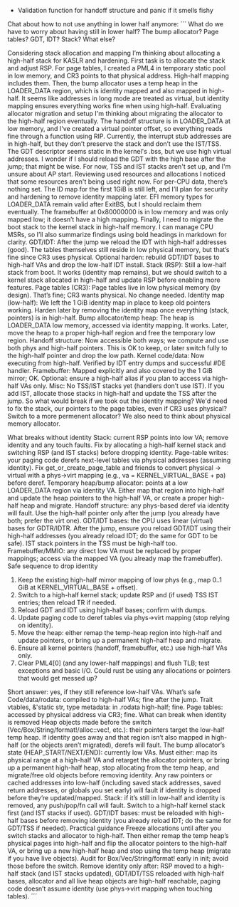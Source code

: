 
 * Validation function for handoff structure and panic if it smells fishy

 
 Chat about how to not use anything in lower half anymore:
 ´´´
 What do we have to worry about having still in lower half? The bump allocator? Page tables? GDT, IDT? Stack? What else?

Considering stack allocation and mapping
I’m thinking about allocating a high-half stack for KASLR and hardening. First task is to allocate the stack and adjust RSP. 
For page tables, I created a PML4 in temporary static pool in low memory, and CR3 points to that physical address. High-half mapping includes them. 
Then, the bump allocator uses a temp heap in the LOADER_DATA region, which is identity mapped and also mapped in high-half. It seems like addresses in long mode are treated as virtual, but identity mapping ensures everything works fine when using high-half.
Evaluating allocator migration and setup
I'm thinking about migrating the allocator to the high-half region eventually. The handoff structure is in LOADER_DATA at low memory, and I've created a virtual pointer offset, so everything reads fine through a function using RIP.
Currently, the interrupt stub addresses are in high-half, but they don’t preserve the stack and don’t use the IST/TSS. The GDT descriptor seems static in the kernel's .bss, but we use high virtual addresses. I wonder if I should reload the GDT with the high base after the jump; that might be wise. For now, TSS and IST stacks aren't set up, and I'm unsure about AP start.
Reviewing used resources and allocations
I noticed that some resources aren't being used right now. For per-CPU data, there’s nothing set. The ID map for the first 1GiB is still left, and I’ll plan for security and hardening to remove identity mapping later.
EFI memory types for LOADER_DATA remain valid after ExitBS, but I should reclaim them eventually. The framebuffer at 0x80000000 is in low memory and was only mapped low; it doesn’t have a high mapping. Finally, I need to migrate the boot stack to the kernel stack in high-half memory. I can manage CPU MSRs, so I’ll also summarize findings using bold headings in markdown for clarity.
GDT/IDT: After the jump we reload the IDT with high-half addresses (good). The tables themselves still reside in low physical memory, but that’s fine since CR3 uses physical. Optional harden: rebuild GDT/IDT bases to high-half VAs and drop the low-half IDT install.
Stack (RSP): Still a low-half stack from boot. It works (identity map remains), but we should switch to a kernel stack allocated in high-half and update RSP before enabling more features.
Page tables (CR3): Page tables live in low physical memory (by design). That’s fine; CR3 wants physical. No change needed.
Identity map (low-half): We left the 1 GiB identity map in place to keep old pointers working. Harden later by removing the identity map once everything (stack, pointers) is in high-half.
Bump allocator/temp heap: The heap is LOADER_DATA low memory, accessed via identity mapping. It works. Later, move the heap to a proper high-half region and free the temporary low region.
Handoff structure: Now accessible both ways; we compute and use both phys and high-half pointers. This is OK to keep, or later switch fully to the high-half pointer and drop the low path.
Kernel code/data: Now executing from high-half. Verified by IDT entry dumps and successful #DE handler.
Framebuffer: Mapped explicitly and also covered by the 1 GiB mirror; OK. Optional: ensure a high-half alias if you plan to access via high-half VAs only.
Misc: No TSS/IST stacks yet (handlers don’t use IST). If you add IST, allocate those stacks in high-half and update the TSS after the jump.
So what would break if we took out the identity mapping? We'd need to fix the stack, our pointers to the page tables, even if CR3 uses physical? Switch to a more permenent allocator? We also need to think about physical memory allocator.

What breaks without identity
Stack: current RSP points into low VA; remove identity and any touch faults. Fix by allocating a high-half kernel stack and switching RSP (and IST stacks) before dropping identity.
Page-table writes: your paging code derefs next-level tables via physical addresses (assuming identity). Fix get_or_create_page_table and friends to convert physical → virtual with a phys→virt mapping (e.g., va = KERNEL_VIRTUAL_BASE + pa) before deref.
Temporary heap/bump allocator: points at a low LOADER_DATA region via identity VA. Either map that region into high-half and update the heap pointers to the high-half VA, or create a proper high-half heap and migrate.
Handoff structure: any phys-based deref via identity will fault. Use the high-half pointer only after the jump (you already have both; prefer the virt one).
GDT/IDT bases: the CPU uses linear (virtual) bases for GDTR/IDTR. After the jump, ensure you reload GDT/IDT using their high-half addresses (you already reload IDT; do the same for GDT to be safe). IST stack pointers in the TSS must be high-half too.
Framebuffer/MMIO: any direct low VA must be replaced by proper mappings; access via the mapped VA (you already map the framebuffer).
Safe sequence to drop identity
1) Keep the existing high-half mirror mapping of low phys (e.g., map 0..1 GiB at KERNEL_VIRTUAL_BASE + offset).
2) Switch to a high-half kernel stack; update RSP and (if used) TSS IST entries; then reload TR if needed.
3) Reload GDT and IDT using high-half bases; confirm with dumps.
4) Update paging code to deref tables via phys→virt mapping (stop relying on identity).
5) Move the heap: either remap the temp-heap region into high-half and update pointers, or bring up a permanent high-half heap and migrate.
6) Ensure all kernel pointers (handoff, framebuffer, etc.) use high-half VAs only.
7) Clear PML4[0] (and any lower-half mappings) and flush TLB; test exceptions and basic I/O.
Could rust be using any allocations or pointers that would get messed up?

Short answer: yes, if they still reference low-half VAs.
What’s safe
Code/data/rodata: compiled to high-half VAs; fine after the jump.
Trait vtables, &'static str, type metadata: in .rodata high-half; fine.
Page tables: accessed by physical address via CR3; fine.
What can break when identity is removed
Heap objects made before the switch (Vec/Box/String/format!/alloc::vec!, etc.): their pointers target the low-half temp heap. If identity goes away and that region isn’t also mapped in high-half (or the objects aren’t migrated), derefs will fault.
The bump allocator’s state (HEAP_START/NEXT/END): currently low VAs. Must either:
map its physical range at a high-half VA and retarget the allocator pointers, or
bring up a permanent high-half heap, stop allocating from the temp heap, and migrate/free old objects before removing identity.
Any raw pointers or cached addresses into low-half (including saved stack addresses, saved return addresses, or globals you set early) will fault if identity is dropped before they’re updated/mapped.
Stack: if it’s still in low-half and identity is removed, any push/pop/fn call will fault. Switch to a high-half kernel stack first (and IST stacks if used).
GDT/IDT bases: must be reloaded with high-half bases before removing identity (you already reload IDT; do the same for GDT/TSS if needed).
Practical guidance
Freeze allocations until after you switch stacks and allocator to high-half.
Then either remap the temp heap’s physical pages into high-half and flip the allocator pointers to the high-half VA, or bring up a new high-half heap and stop using the temp heap (migrate if you have live objects).
Audit for Box/Vec/String/format! early in init; avoid those before the switch.
Remove identity only after:
RSP moved to a high-half stack (and IST stacks updated),
GDT/IDT/TSS reloaded with high-half bases,
allocator and all live heap objects are high-half reachable,
paging code doesn’t assume identity (use phys→virt mapping when touching tables).
´´´
